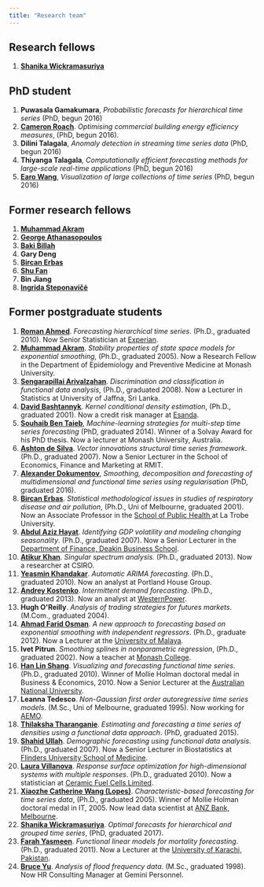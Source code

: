 ```yaml
---
title: "Research team"
---
```


## Research fellows

  1. **<a class="vt-p" href="https://www.linkedin.com/in/shanika-wickramasuriya-85b7ba2a/">Shanika Wickramasuriya</a>**

## PhD student

  1. **Puwasala Gamakumara**, *Probabilistic forecasts for hierarchical time series* (PhD, begun 2016)
  1. **<a href="https://github.com/camroach87/">Cameron Roach</a>**. *Optimising commercial building energy efficiency measures*, (PhD, begun 2016).
  1. **Dilini Talagala**, *Anomaly detection in streaming time series data* (PhD, begun 2016)
  1. **Thiyanga Talagala**, *Computationally efficient forecasting methods for large-scale real-time applications* (PhD, begun 2016)
  1. <a href="http://earo.me">**Earo Wang**</a>, *Visualization of large collections of time series* (PhD, begun 2016)

## Former research fellows

  1. **<a class="vt-p" href="http://www.med.monash.edu.au/epidemiology/staff/academic/akram.html">Muhammad Akram</a>**
  1. <a class="vt-p" href="http://monash.edu/research/people/profiles/profile.html?sid=2981&amp;pid=3333">**George Athanasopoulos**</a>
  1. <a class="vt-p" href="http://www.med.monash.edu.au/epidemiology/staff/academic/billah.html">**Baki Billah**</a>
  1. **Gary Deng**
  1. **<a class="vt-p" href="http://www.latrobe.edu.au/health/about/staff/profile?uname=BErbas">Bircan Erbas</a>**
  1. **<a class="vt-p" href="http://users.monash.edu.au/~shufan/">Shu Fan</a>**
  1. **Bin Jiang**
  1. **<a class="vt-p" href="http://users.monash.edu/~ingridas/">Ingrida Steponavičė</a>**

## Former postgraduate students

  1. **<a href="https://au.linkedin.com/in/romanahmed">Roman Ahmed</a>**. *Forecasting hierarchical time series*. (Ph.D., graduated 2010). Now Senior Statistician at <a class="vt-p" href="http://www.experian.com.au/">Experian</a>.
  1. **<a class="vt-p" href="http://www.med.monash.edu.au/epidemiology/staff/academic/akram.html">Muhammad Akram</a>**. *Stability properties of state space models for exponential smoothing*, (Ph.D., graduated 2005). Now a Research Fellow in the Department of Epidemiology and Preventive Medicine at Monash University.
  1. **<a class="vt-p" href="https://scholar.google.com/citations?user=jOoVou0AAAAJ&amp;hl=en">Sengarapillai Arivalzahan</a>**. *Discrimination and classification in functional data analysis*, (Ph.D., graduated 2008). Now a Lecturer in Statistics at University of Jaffna, Sri Lanka.
  1. **<a href="https://linkedin.com/in/david-bashtannyk-53b30796">David Bashtannyk</a>**. *Kernel conditional density estimation*, (Ph.D., graduated 2001). Now a credit risk manager at <a class="vt-p" href="http://www.esanda.com">Esanda</a>.
  1. **<a class="vt-p" href="http://souhaib-bentaieb.com/">Souhaib Ben Taieb</a>**, *Machine-learning strategies for multi-step time series forecasting* (PhD, graduated 2014). Winner of a Solvay Award for his PhD thesis. Now a lecturer at Monash University, Australia.
  1. **<a class="vt-p" href="http://www.rmit.edu.au/contact/staff-contacts/academic-staff/d/de-silva-dr-ashton">Ashton de Silva</a>**. *Vector innovations structural time series framework*. (Ph.D., graduated 2007). Now a Senior Lecturer in the School of Economics, Finance and Marketing at RMIT.
  1. **<a href="https://sites.google.com/site/alexanderdokumentov/">Alexander Dokumentov</a>**, <em>Smoothing, decomposition and forecasting of multidimensional and functional time series using regularisation</em> (PhD, graduated 2016).
  1. **<a class="vt-p" href="http://www.latrobe.edu.au/health/about/staff/profile?uname=BErbas">Bircan Erbas</a>**. <em>Statistical methodological issues in studies of respiratory disease and air pollution</em>, (Ph.D., Uni of Melbourne, graduated 2001). Now an Associate Professor in the <a class="vt-p" href="http://www.latrobe.edu.au/health/about/staff/profile?uname=BErbas" target="_top">School of Public Health </a> at La Trobe University.
  1. **<a class="vt-p" href="http://www.deakin.edu.au/about-deakin/people/abdul-hayat-muhammad">Abdul Aziz Hayat</a>**. *Identifying GDP volatility and modeling changing seasonality*. (Ph.D., graduated 2007). Now a Senior Lecturer in the <a class="vt-p" href="http://www.deakin.edu.au/business/department-of-finance">Department of Finance, Deakin Business School</a>.
  1. **<a href="https://scholar.google.com.au/citations?user=CEc-I_cAAAAJ&amp;hl=en">Atikur Khan</a>**. *Singular spectrum analysis.* (Ph.D., graduated 2013). Now a researcher at CSIRO.
  1. **<a class="vt-p" href="https://au.linkedin.com/in/yeasminkhandakar">Yeasmin Khandakar</a>**. *Automatic ARIMA forecasting*. (Ph.D., graduated 2010). Now an analyst at Portland House Group.
  1. **<a href="http://andreykostenko.com/">Andrey Kostenko</a>**. *Intermittent demand forecasting*. (Ph.D., graduated 2013). Now an analyst at <a class="vt-p" href="http://www.westernpower.com.au/">WesternPower</a>.
  1. **Hugh O'Reilly**. *Analysis of trading strategies for futures markets*. (M.Com., graduated 2004).
  1. **<a class="vt-p" href="https://umexpert.um.edu.my/faridosman.html">Ahmad Farid Osman</a>**. *A new approach to forecasting based on exponential smoothing with independent regressors*. (Ph.D., graduate 2012). Now a Lecturer at the <a class="vt-p" href="http://um.edu.my/">University of Malaya</a>.
  1. **Ivet Pitrun**. *Smoothing splines in nonparametric regression*, (Ph.D., graduated 2002). Now a teacher at <a class="vt-p" href="http://www.monash.edu/monashcollege/" target="_top">Monash College</a>.
  1. <a class="vt-p" href="https://sites.google.com/site/hanlinshangswebsite/">**Han Lin Shang**</a>. *Visualizing and forecasting functional time series*. (Ph.D., graduated 2010). Winner of Mollie Holman doctoral medal in Business &amp; Economics, 2010. Now a Senior Lecturer at the <a class="vt-p" href="http://www.anu.edu.au">Australian National University</a>.
  1. **Leanna Tedesco**. *Non-Gaussian first order autoregressive time series models*. (M.Sc., Uni of Melbourne, graduated 1995). Now working for <a class="vt-p" href="http://aemo.com.au/">AEMO</a>.
  1. **<a href="https://au.linkedin.com/in/thilaksha-tharanganie-95519290">Thilaksha Tharanganie</a>**. *Estimating and forecasting a time series of densities using a functional data approach*. (PhD, graduated 2015).
  1. **<a class="vt-p" href="http://www.flinders.edu.au/people/Shahid.Ullah">Shahid Ullah</a>**. *Demographic forecasting using functional data analysis*. (Ph.D., graduated 2007). Now a Senior Lecturer in Biostatistics at <a class="vt-p" href="http://www.flinders.edu.au/medicine/">Flinders University School of Medicine</a>.
  1. **<a href="https://scholar.google.com.au/citations?user=OeZdcD0AAAAJ&hl=en">Laura Villanova</a>**. *Response surface optimization for high-dimensional systems with multiple responses*. (Ph.D., graduated 2010). Now a statistician at <a class="vt-p" href="http://www.cfcl.com.au/">Ceramic Fuel Cells Limited</a>.
  1. **<a href="https://linkedin.com/in/catherine-lopes-ph-d-30aa17a6">Xiaozhe Catherine Wang (Lopes)</a>**. *Characteristic-based forecasting for time series data*, (Ph.D., graduated 2005). Winner of Mollie Holman doctoral medal in IT, 2005. Now lead data scientist at <a class="vt-p" href="http://www.anz.com.au/">ANZ Bank, Melbourne</a>.
  1. **<a class="vt-p" href="https://www.linkedin.com/in/shanika-wickramasuriya-85b7ba2a/">Shanika Wickramasuriya</a>**. *Optimal forecasts for hierarchical and grouped time series*, (PhD, graduated 2017).
  1. **<a href="https://www.researchgate.net/profile/Farah_Yasmeen">Farah Yasmeen</a>**. *Functional linear models for mortality forecasting*. (Ph.D., graduated 2011). Now a Lecturer at the <a class="vt-p" href="http://uok.edu.pk/">University of Karachi, Pakistan</a>.
  1. **<a href="https://linkedin.com/in/bruce-yu-198a3a10">Bruce Yu</a>**. *Analysis of flood frequency data*. (M.Sc., graduated 1998). Now HR Consulting Manager at Gemini Personnel.


